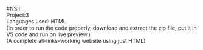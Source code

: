 #NSII
<br>
Project:3
<br>
Languages used: HTML
<br>
(In order to run the code properly, download and extract the zip file, put it in VS code and run on live preview.)
<br>
(A complete all-links-working website using just HTML)
